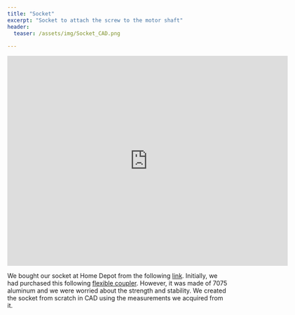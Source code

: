 ```yaml
---
title: "Socket"
excerpt: "Socket to attach the screw to the motor shaft"
header:
  teaser: /assets/img/Socket_CAD.png
  
---
```


<iframe src="https://myhub.autodesk360.com/ue2fc2baa/shares/public/SH512d4QTec90decfa6ed1cc22e14a50cd0d?mode=embed" width="640" height="480" allowfullscreen="true" webkitallowfullscreen="true" mozallowfullscreen="true"  frameborder="0"></iframe>

We bought our socket at Home Depot from the following [link](https://www.homedepot.com/p/Husky-1-2-in-Drive-1-2-in-12-Point-SAE-Deep-Socket-H2D12PDP12/202934328). Initially, we had purchased this following [flexible coupler](https://www.mcmaster.com/6208K687/). However, it was made of 7075 aluminum and we were worried about the strength and stability. We created the socket from scratch in CAD using the measurements we acquired from it.
